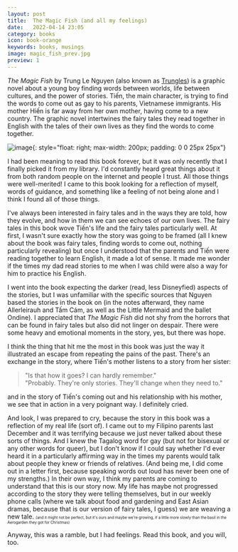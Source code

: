 ```yaml
---
layout: post
title:  The Magic Fish (and all my feelings)
date:   2022-04-14 23:05
category: books
icon: book-orange
keywords: books, musings
image: magic_fish_prev.jpg
preview: 1
---
```

*The Magic Fish* by Trung Le Nguyen (also known as [Trungles](http://www.trungles.com/)) is a graphic novel about a young boy finding words between worlds, life between cultures, and the power of stories. Tiến, the main character, is trying to find the words to come out as gay to his parents, Vietnamese immigrants. His mother Hiến is far away from her own mother, having come to a new country. The graphic novel intertwines the fairy tales they read together in English with the tales of their own lives as they find the words to come together.

<!--more-->

![image](http://yayforbooks.randomlyrecursive.com/images/magic_fish_cover.jpg){: style="float: right; max-width: 200px; padding: 0 0 25px 25px"}

I had been meaning to read this book forever, but it was only recently that I finally picked it from my library. I'd constantly heard great things about it from both random people on the internet and people I trust. All those things were well-merited! I came to this book looking for a reflection of myself, words of guidance, and something like a feeling of not being alone and I think I found all of those things. 

I've always been interested in fairy tales and in the ways they are told, how they evolve, and how in them we can see echoes of our own lives. The fairy tales in this book wove Tiến's life and the fairy tales particularly well. At first, I wasn't sure exactly how the story was going to be framed (all I knew about the book was fairy tales, finding words to come out, nothing particularly revealing) but once I understood that the parents and Tiến were reading together to learn English, it made a lot of sense. It made me wonder if the times my dad read stories to me when I was child were also a way for him to practice his English. 

I went into the book expecting the darker (read, less Disneyfied) aspects of the stories, but I was unfamiliar with the specific sources that Nguyen based the stories in the book on (in the notes afterward, they name Allerleirauh and Tấm Cám, as well as the Little Mermaid and the ballet Ondine). I appreciated that *The Magic Fish* did not shy from the horrors that can be found in fairy tales but also did not linger on despair. There were some heavy and emotional moments in the story, yes, but there was hope.

I think the thing that hit me the most in this book was just the way it illustrated an escape from repeating the pains of the past. There's an exchange in the story, where Tiến's mother listens to a story from her sister:
<blockquote> <p>"Is that how it goes? I can hardly remember." <br>
"Probably. They're only stories. They'll change when they need to."</p>
</blockquote>
and in the story of Tiến's coming out and his relationship with his mother, we see that in action in a very poignant way. I definitely cried.

And look, I was prepared to cry, because the story in this book was a reflection of my real life (sort of). I came out to my Filipino parents last December and it was terrifying because we just never talked about these sorts of things. And I knew the Tagalog word for gay (but not for bisexual or any other words for queer), but I don't know if I could say whether I'd ever heard it in a particularly affirming way in the times my parents would talk about people they knew or friends of relatives. (And being me, I did come out in a letter first, because speaking words out loud has never been one of my strengths.) In their own way, I think my parents are coming to understand that this is our story now. My life has maybe not progressed according to the story they were telling themselves, but in our weekly phone calls (where we talk about food and gardening and East Asian dramas, because that is our version of fairy tales, I guess) we are weaving a new tale. <span style="font-size:.6em;">(and it might not be perfect, but it's ours and maybe we're growing, if a little more slowly than the basil in the Aerogarden they got for Christmas)</span>

Anyway, this was a ramble, but I had feelings. Read this book, and you will, too.



